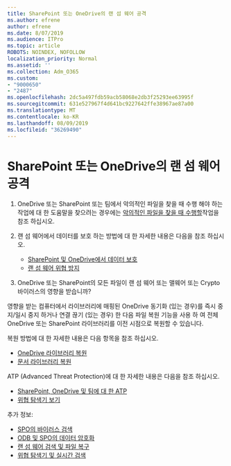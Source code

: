```yaml
---
title: SharePoint 또는 OneDrive의 랜 섬 웨어 공격
ms.author: efrene
author: efrene
ms.date: 8/07/2019
ms.audience: ITPro
ms.topic: article
ROBOTS: NOINDEX, NOFOLLOW
localization_priority: Normal
ms.assetid: ''
ms.collection: Adm_O365
ms.custom:
- "9000650"
- "2487"
ms.openlocfilehash: 2dc5a497fdb59acb58068e2db3f25293ee63995f
ms.sourcegitcommit: 631e527967f4d641bc9227642ffe38967ae87a00
ms.translationtype: MT
ms.contentlocale: ko-KR
ms.lasthandoff: 08/09/2019
ms.locfileid: "36269490"
---
```

# <a name="ransomware-attack-in-sharepoint-or-onedrive"></a>SharePoint 또는 OneDrive의 랜 섬 웨어 공격

1.  OneDrive 또는 SharePoint 또는 팀에서 악의적인 파일을 찾을 때 수행 해야 하는 작업에 대 한 도움말을 찾으려는 경우에는 [악의적인 파일을 찾을 때 수행할](https://support.office.com/en-ie/article/what-to-do-when-a-malicious-file-is-found-in-sharepoint-online-onedrive-or-microsoft-teams-01e902ad-a903-4e0f-b093-1e1ac0c37ad2)작업을 참조 하십시오.
2. 랜 섬 웨어에서 데이터를 보호 하는 방법에 대 한 자세한 내용은 다음을 참조 하십시오.
    - [SharePoint 및 OneDrive에서 데이터 보호](https://docs.microsoft.com/sharepoint/safeguarding-your-data) 
    - [랜 섬 웨어 위협 방지](https://docs.microsoft.com/windows/security/threat-protection/intelligence/ransomware-malware)    

3.  OneDrive 또는 SharePoint의 모든 파일이 랜 섬 웨어 또는 맬웨어 또는 Crypto 바이러스의 영향을 받습니까? 

영향을 받는 컴퓨터에서 라이브러리에 매핑된 OneDrive 동기화 (있는 경우)를 즉시 중지/일시 중지 하거나 연결 끊기 (있는 경우) 한 다음 파일 복원 기능을 사용 하 여 전체 OneDrive 또는 SharePoint 라이브러리를 이전 시점으로 복원할 수 있습니다. 

복원 방법에 대 한 자세한 내용은 다음 항목을 참조 하십시오.

- [OneDrive 라이브러리 복원](https://support.office.com/article/restore-your-onedrive-fa231298-759d-41cf-bcd0-25ac53eb8a150)
- [문서 라이브러리 복원](https://support.office.com/article/restore-a-document-library-317791c3-8bd0-4dfd-8254-3ca90883d39a?ui=en-US&rs=en-US&ad=US)

ATP (Advanced Threat Protection)에 대 한 자세한 내용은 다음을 참조 하십시오.
- [SharePoint, OneDrive 및 팀에 대 한 ATP](https://docs.microsoft.com/en-us/office365/securitycompliance/atp-for-spo-odb-and-teams)
- [위협 탐색기 보기](https://docs.microsoft.com/en-us/office365/securitycompliance/threat-explorer-views)

추가 정보:

- [SPO의 바이러스 검색](https://docs.microsoft.com/en-us/office365/securitycompliance/virus-detection-in-spo)</br>
- [ODB 및 SPO의 데이터 암호화](https://docs.microsoft.com/en-us/office365/securitycompliance/data-encryption-in-odb-and-spo)</br>
- [랜 섬 웨어 검색 및 파일 복구](https://support.office.com/article/Ransomware-detection-and-recovering-your-files-0d90ec50-6bfd-40f4-acc7-b8c12c73637f)</br>
- [위협 탐색기 및 실시간 검색](https://docs.microsoft.com/en-us/office365/securitycompliance/threat-explorer-views)